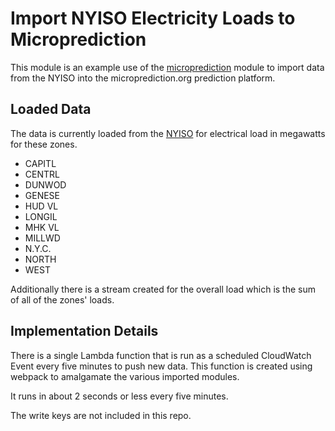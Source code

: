 # Import NYISO Electricity Loads to Microprediction

This module is an example use of the [microprediction](https://www.npmjs.com/package/microprediction) module
to import data from the NYISO into the microprediction.org prediction platform.

## Loaded Data

The data is currently loaded from the [NYISO](https://www.nyiso.com/) for
electrical load in megawatts for these zones.

- CAPITL
- CENTRL
- DUNWOD
- GENESE
- HUD VL
- LONGIL
- MHK VL
- MILLWD
- N.Y.C.
- NORTH
- WEST

Additionally there is a stream created for the overall load which is the sum
of all of the zones' loads.

## Implementation Details

There is a single Lambda function that is run as a scheduled
CloudWatch Event every five minutes to push new data. This function
is created using webpack to amalgamate the various imported modules.

It runs in about 2 seconds or less every five minutes.

The write keys are not included in this repo.
